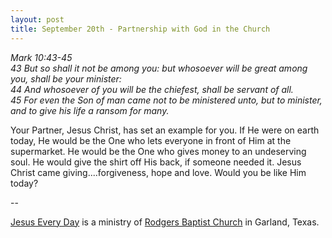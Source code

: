 ```yaml
---
layout: post
title: September 20th - Partnership with God in the Church
---
```


_Mark 10:43-45  
43 But so shall it not be among you: but whosoever will be great
among you, shall be your minister:  
44 And whosoever of you will be the chiefest, shall be servant of
all.  
45 For even the Son of man came not to be ministered unto, but to
minister, and to give his life a ransom for many._

Your Partner, Jesus Christ, has set an example for you. If He were
on earth today, He would be the One who lets everyone in front of Him
at the supermarket. He would be the One who gives money to an
undeserving soul. He would give the shirt off His back, if someone
needed it. Jesus Christ came giving....forgiveness, hope and love.
Would you be like Him today?

 --

<a href=http://jesuseveryday.net>Jesus Every Day</a> is a ministry of <a href=http://rodgersbaptist.net>Rodgers Baptist Church</a> in Garland, Texas.
